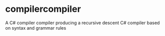 # compilercompiler
A C# compiler compiler producing a recursive descent C# compiler based on syntax and grammar rules
